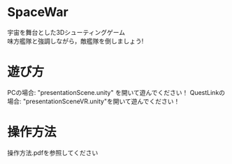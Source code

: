 # SpaceWar
宇宙を舞台とした3Dシューティングゲーム<br>
味方艦隊と強調しながら，敵艦隊を倒しましょう!<br>
# 遊び方
PCの場合: "presentationScene.unity" を開いて遊んでください！
QuestLinkの場合: "presentationSceneVR.unity"を開いて遊んでください！
# 操作方法
操作方法.pdfを参照してください
